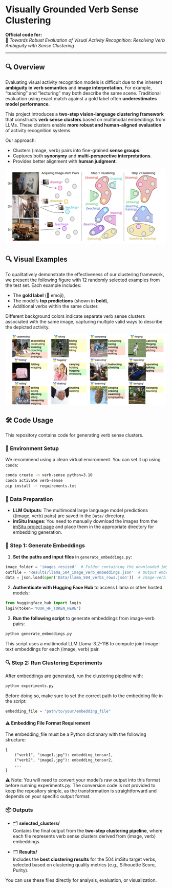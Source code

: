 # Visually Grounded Verb Sense Clustering

**Official code for:**  
📄 *Towards Robust Evaluation of Visual Activity Recognition: Resolving Verb Ambiguity with Sense Clustering*  

---

## 🔍 Overview

Evaluating visual activity recognition models is difficult due to the inherent **ambiguity in verb semantics** and **image interpretation**. For example, “teaching” and “lecturing” may both describe the same scene. Traditional evaluation using exact match against a gold label often **underestimates model performance**.

This project introduces a **two-step vision-language clustering framework** that constructs **verb sense clusters** based on multimodal embeddings from LLMs. These clusters enable **more robust and human-aligned evaluation** of activity recognition systems.

Our approach:

- Clusters ⟨image, verb⟩ pairs into fine-grained **sense groups**.
- Captures both **synonymy** and **multi-perspective interpretations**.
- Provides better alignment with **human judgment**.


![](figs/Fig2-Vertical-narrow.png)





## 🔍 Visual Examples
To qualitatively demonstrate the effectiveness of our clustering framework, we present the following figure with 12 randomly selected examples from the test set. Each example includes:
- The **gold label** (🏅 emoji),
- The model’s **top predictions** (shown in **bold**),
- Additional verbs within the same cluster.

Different background colors indicate separate verb sense clusters associated with the same image, capturing multiple valid ways to describe the depicted activity.


![Verb Sense Clustering Examples](figs/Error_Analysis.png)




## 🛠️ Code Usage

This repository contains code for generating verb sense clusters.



### 🔧 Environment Setup

We recommend using a clean virtual environment. You can set it up using `conda`:

```bash
conda create -n verb-sense python=3.10
conda activate verb-sense
pip install -r requirements.txt
```

### 📁 Data Preparation

- **LLM Outputs**: The multimodal large language model predictions (⟨image, verb⟩ pairs) are saved in the `Data/` directory.
- **imSitu Images**: You need to manually download the images from the [imSitu project page](https://prior.allenai.org/projects/imsitu) and place them in the appropriate directory for embedding generation.

### 🧠 Step 1: Generate Embeddings

1. **Set the paths and input files** in `generate_embeddings.py`:

```python
image_folder = 'images_resized'  # Folder containing the downloaded imSitu images
outfile = 'Results/llama_504_image_verb_embeddings.json'  # Output embedding file
data = json.load(open('Data/llama_504_verbs_rows.json'))  # Image-verb pair list
```
2. **Authenticate with Hugging Face Hub** to access Llama or other hosted models:
```python
from huggingface_hub import login
login(token='YOUR_HF_TOKEN_HERE')
```

3. **Run the following script** to generate embeddings from image-verb pairs:

```bash
python generate_embeddings.py
```
This script uses a multimodal LLM Llama-3.2-11B to compute joint image-text embeddings for each ⟨image, verb⟩ pair.

### 🔍 Step 2: Run Clustering Experiments

After embeddings are generated, run the clustering pipeline with:
```bash
python experiments.py
```
Before doing so, make sure to set the correct path to the embedding file in the script:
```python
embedding_file = "path/to/your/embedding_file"
```


#### ⚠️ Embedding File Format Requirement

The embedding_file must be a Python dictionary with the following structure:
```
{
    ("verb1", "image1.jpg"): embedding_tensor1,
    ("verb2", "image2.jpg"): embedding_tensor2,
    ...
}
```
  ⚠️ Note: You will need to convert your model’s raw output into this format before running experiments.py. The conversion code is not provided to keep the repository simple, as the transformation is straightforward and depends on your specific output format.


### 📦 Outputs

- 🗂 **selected_clusters/**  
Contains the final output from the **two-step clustering pipeline**, where each file represents verb sense clusters derived from ⟨image, verb⟩ embeddings.

- 🗂 **Results/**  
Includes the **best clustering results** for the 504 imSitu target verbs, selected based on clustering quality metrics (e.g., Silhouette Score, Purity).

You can use these files directly for analysis, evaluation, or visualization.



